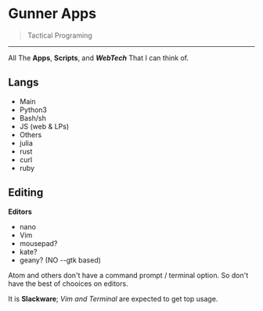 Gunner Apps
=============

> Tactical Programing

----



All The **Apps**, **Scripts**, and ***WebTech*** That I can think of.



Langs
---------
+ Main
 + Python3
 + Bash/sh
 + JS (web & LPs)
+ Others
 + julia
 + rust
 + curl
 + ruby





Editing
--------

**Editors**
+ nano
+ Vim
+ mousepad?
+ kate?
+ geany? (NO --gtk based)

Atom and others don't have a command prompt / terminal option. So don't have the
best of chooices on editors. 

It is **Slackware**; *Vim and Terminal* are expected to get top usage.



